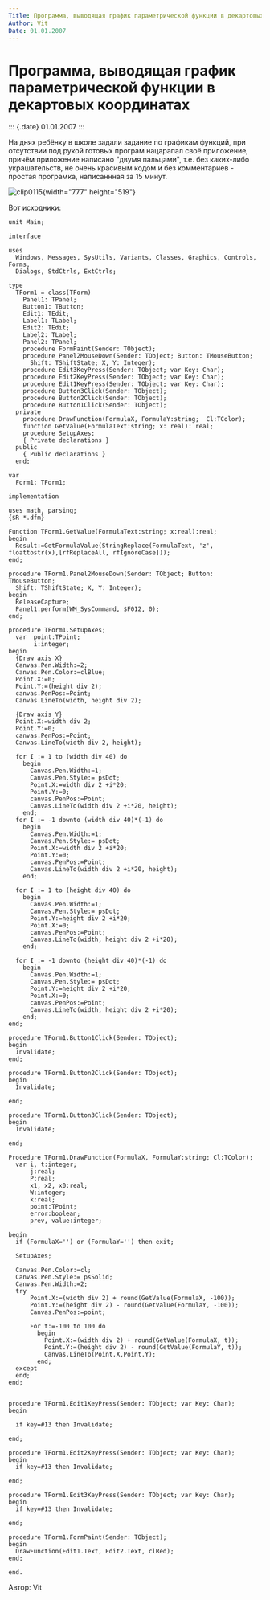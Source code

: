 ```yaml
---
Title: Программа, выводящая график параметрической функции в декартовых координатах
Author: Vit
Date: 01.01.2007
---
```



Программа, выводящая график параметрической функции в декартовых координатах
============================================================================

::: {.date}
01.01.2007
:::

На днях ребёнку в школе задали задание по графикам функций, при
отсутствии под рукой готовых програм нацарапал своё приложение, причём
приложение написано \"двумя пальцами\", т.е. без каких-либо
украшательств, не очень красивым кодом и без комментариев - простая
програмка, написаннная за 15 минут.

![clip0115](clip0115.png){width="777" height="519"}

Вот исходники:

    unit Main;

    interface
     
    uses
      Windows, Messages, SysUtils, Variants, Classes, Graphics, Controls, Forms,
      Dialogs, StdCtrls, ExtCtrls;
     
    type
      TForm1 = class(TForm)
        Panel1: TPanel;
        Button1: TButton;
        Edit1: TEdit;
        Label1: TLabel;
        Edit2: TEdit;
        Label2: TLabel;
        Panel2: TPanel;
        procedure FormPaint(Sender: TObject);
        procedure Panel2MouseDown(Sender: TObject; Button: TMouseButton;
          Shift: TShiftState; X, Y: Integer);
        procedure Edit3KeyPress(Sender: TObject; var Key: Char);
        procedure Edit2KeyPress(Sender: TObject; var Key: Char);
        procedure Edit1KeyPress(Sender: TObject; var Key: Char);
        procedure Button3Click(Sender: TObject);
        procedure Button2Click(Sender: TObject);
        procedure Button1Click(Sender: TObject);
      private
        procedure DrawFunction(FormulaX, FormulaY:string;  Cl:TColor);
        function GetValue(FormulaText:string; x: real): real;
        procedure SetupAxes;
        { Private declarations }
      public
        { Public declarations }
      end;
     
    var
      Form1: TForm1;
     
    implementation
     
    uses math, parsing;
    {$R *.dfm}
     
    Function TForm1.GetValue(FormulaText:string; x:real):real;
    begin
      Result:=GetFormulaValue(StringReplace(FormulaText, 'z', floattostr(x),[rfReplaceAll, rfIgnoreCase]));
    end;
     
    procedure TForm1.Panel2MouseDown(Sender: TObject; Button: TMouseButton;
      Shift: TShiftState; X, Y: Integer);
    begin
      ReleaseCapture;
      Panel1.perform(WM_SysCommand, $F012, 0);
    end;
     
    procedure TForm1.SetupAxes;
      var  point:TPoint;
           i:integer;
    begin
      {Draw axis X}
      Canvas.Pen.Width:=2;
      Canvas.Pen.Color:=clBlue;
      Point.X:=0;
      Point.Y:=(height div 2);
      canvas.PenPos:=Point;
      Canvas.LineTo(width, height div 2);
     
      {Draw axis Y}
      Point.X:=width div 2;
      Point.Y:=0;
      canvas.PenPos:=Point;
      Canvas.LineTo(width div 2, height);
     
      for I := 1 to (width div 40) do
        begin
          Canvas.Pen.Width:=1;
          Canvas.Pen.Style:= psDot;
          Point.X:=width div 2 +i*20;
          Point.Y:=0;
          canvas.PenPos:=Point;
          Canvas.LineTo(width div 2 +i*20, height);
        end;
      for I := -1 downto (width div 40)*(-1) do
        begin
          Canvas.Pen.Width:=1;
          Canvas.Pen.Style:= psDot;
          Point.X:=width div 2 +i*20;
          Point.Y:=0;
          canvas.PenPos:=Point;
          Canvas.LineTo(width div 2 +i*20, height);
        end;
     
      for I := 1 to (height div 40) do
        begin
          Canvas.Pen.Width:=1;
          Canvas.Pen.Style:= psDot;
          Point.Y:=height div 2 +i*20;
          Point.X:=0;
          canvas.PenPos:=Point;
          Canvas.LineTo(width, height div 2 +i*20);
        end;
     
      for I := -1 downto (height div 40)*(-1) do
        begin
          Canvas.Pen.Width:=1;
          Canvas.Pen.Style:= psDot;
          Point.Y:=height div 2 +i*20;
          Point.X:=0;
          canvas.PenPos:=Point;
          Canvas.LineTo(width, height div 2 +i*20);
        end;
    end;
     
    procedure TForm1.Button1Click(Sender: TObject);
    begin
      Invalidate;
    end;
     
    procedure TForm1.Button2Click(Sender: TObject);
    begin
      Invalidate;
     
    end;
     
    procedure TForm1.Button3Click(Sender: TObject);
    begin
      Invalidate;
     
    end;
     
    Procedure TForm1.DrawFunction(FormulaX, FormulaY:string; Cl:TColor);
      var i, t:integer;
          j:real;
          P:real;
          x1, x2, x0:real;
          W:integer;
          k:real;
          point:TPoint;
          error:boolean;
          prev, value:integer;
     
    begin
      if (FormulaX='') or (FormulaY='') then exit;
     
      SetupAxes;
     
      Canvas.Pen.Color:=cl;
      Canvas.Pen.Style:= psSolid;
      Canvas.Pen.Width:=2;
      try
          Point.X:=(width div 2) + round(GetValue(FormulaX, -100));
          Point.Y:=(height div 2) - round(GetValue(FormulaY, -100));
          Canvas.PenPos:=point;
     
          For t:=-100 to 100 do
            begin
              Point.X:=(width div 2) + round(GetValue(FormulaX, t));
              Point.Y:=(height div 2) - round(GetValue(FormulaY, t));
              Canvas.LineTo(Point.X,Point.Y);
            end;
      except
      end;
    end;
     
     
    procedure TForm1.Edit1KeyPress(Sender: TObject; var Key: Char);
    begin
     
      if key=#13 then Invalidate;
     
    end;
     
    procedure TForm1.Edit2KeyPress(Sender: TObject; var Key: Char);
    begin
      if key=#13 then Invalidate;
     
    end;
     
    procedure TForm1.Edit3KeyPress(Sender: TObject; var Key: Char);
    begin
      if key=#13 then Invalidate;
     
    end;
     
    procedure TForm1.FormPaint(Sender: TObject);
    begin
      DrawFunction(Edit1.Text, Edit2.Text, clRed);
    end;
     
    end.

Автор: Vit

 
